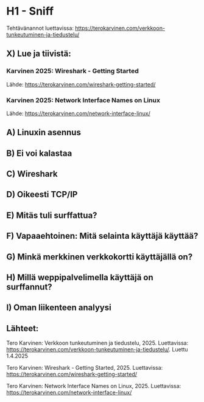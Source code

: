 # H1 - Sniff

Tehtävänannot luettavissa: https://terokarvinen.com/verkkoon-tunkeutuminen-ja-tiedustelu/

## X) Lue ja tiivistä:

### Karvinen 2025: Wireshark - Getting Started


Lähde: https://terokarvinen.com/wireshark-getting-started/

### Karvinen 2025: Network Interface Names on Linux

Lähde: https://terokarvinen.com/network-interface-linux/

## A) Linuxin asennus


## B) Ei voi kalastaa


## C) Wireshark


## D) Oikeesti TCP/IP


## E) Mitäs tuli surffattua?


## F) Vapaaehtoinen: Mitä selainta käyttäjä käyttää?


## G) Minkä merkkinen verkkokortti käyttäjällä on?


## H) Millä weppipalvelimella käyttäjä on surffannut?


## I) Oman liikenteen analyysi




## Lähteet:

Tero Karvinen: Verkkoon tunkeutuminen ja tiedustelu, 2025. Luettavissa: https://terokarvinen.com/verkkoon-tunkeutuminen-ja-tiedustelu/. Luettu 1.4.2025 

Tero Karvinen: Wireshark - Getting Started, 2025. Luettavissa: https://terokarvinen.com/wireshark-getting-started/

Tero Karvinen: Network Interface Names on Linux, 2025. Luettavissa: https://terokarvinen.com/network-interface-linux/
